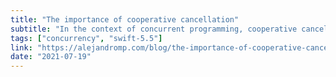 ```yaml
---
title: "The importance of cooperative cancellation"
subtitle: "In the context of concurrent programming, cooperative cancellation refers to a system where parent tasks and child tasks need to cooperate to ensure the correct cancellation of asynchronous tasks. The new Swift concurrency model supports cooperative cancellation, and in this post, Alejandro Martinez explains its importance."
tags: ["concurrency", "swift-5.5"]
link: "https://alejandromp.com/blog/the-importance-of-cooperative-cancellation/"
date: "2021-07-19"
---
```

